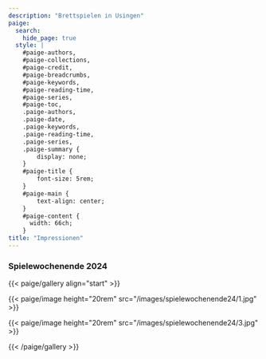 ```yaml
---
description: "Brettspielen in Usingen"
paige:
  search:
    hide_page: true
  style: |
    #paige-authors,
    #paige-collections,
    #paige-credit,
    #paige-breadcrumbs,
    #paige-keywords,
    #paige-reading-time,
    #paige-series,
    #paige-toc,
    .paige-authors,
    .paige-date,
    .paige-keywords,
    .paige-reading-time,
    .paige-series,
    .paige-summary {
        display: none;
    }
    #paige-title {
        font-size: 5rem;
    }
    #paige-main {
        text-align: center;
    }
    #paige-content {
      width: 66ch;
    }
title: "Impressionen"
---
```


### Spielewochenende 2024

{{< paige/gallery align="start" >}}

{{< paige/image height="20rem" src="/images/spielewochenende24/1.jpg" >}}


{{< paige/image height="20rem" src="/images/spielewochenende24/3.jpg" >}}

{{< /paige/gallery >}}


